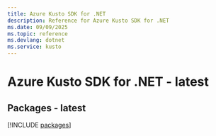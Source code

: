 ```yaml
---
title: Azure Kusto SDK for .NET
description: Reference for Azure Kusto SDK for .NET
ms.date: 09/09/2025
ms.topic: reference
ms.devlang: dotnet
ms.service: kusto
---
```

# Azure Kusto SDK for .NET - latest
## Packages - latest
[!INCLUDE [packages](kusto-index.md)]